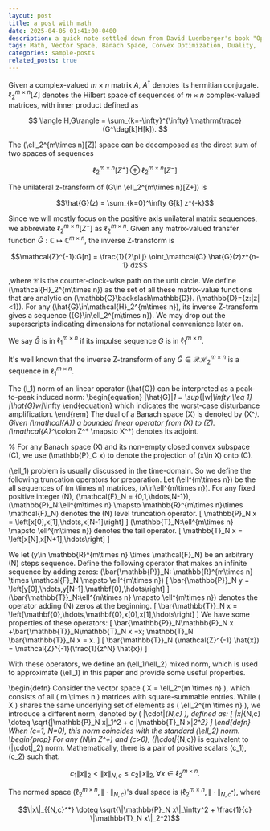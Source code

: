 ```yaml
---
layout: post
title: a post with math
date: 2025-04-05 01:41:00-0400
description: a quick note settled down from David Luenberger's book "Optimization by Vector Space Methods"
tags: Math, Vector Space, Banach Space, Convex Optimization, Duality,
categories: sample-posts
related_posts: true
---
```


Given a complex-valued $m\times n$ matrix $A$, $A^\dag$ denotes its hermitian conjugate.
$\ell_2^{m\times n}[Z]$ denotes the Hilbert space of sequences of $m\times n$ complex-valued matrices, with inner product defined as

$$
\langle H,G\rangle = \sum_{k=-\infty}^{\infty} \mathrm{trace}(G^\dag[k]H[k]).
$$

The \(\ell_2^{m\times n}[Z]\) space can be decomposed as the direct sum of two spaces of sequences

$$\ell_2^{m\times n}[Z^+] \oplus \ell_2^{m\times n}[Z^-]$$

The unilateral z-transform of \(G\in \ell_2^{m\times n}[Z+]\) is

$$\hat{G}(z) = \sum_{k=0}^\infty G[k] z^{-k}$$

Since we will mostly focus on the positive axis unilateral matrix sequences, we abbreviate $\ell_2^{m\times n}[Z^+]$ as $\ell_2^{m\times n}$. 
Given any matrix-valued transfer function $\hat{G}:\mathbb{C}\mapsto \mathbb{C}^{m\times n}$, the inverse Z-transform is

$$\mathcal{Z}^{-1}:G[n] = \frac{1}{2\pi j} \oint_\mathcal{C} \hat{G}(z)z^{n-1} dz$$

,where $\mathcal{C}$ is the counter-clock-wise path on the unit circle. We define \(\mathcal{H}_2^{m\times n}\) as the set of all these matrix-value functions that are analytic on \(\mathbb{C}\backslash\mathbb{D}\). \(\mathbb{D}=\{z:|z|<1\}\). 
For any \(\hat{G}\in\mathcal{H}_2^{m\times n}\), its inverse Z-transform gives a sequence \(\{G\}\in\ell_2^{m\times n}\).
We may drop out the superscripts indicating dimensions for notational convenience later on. 




We say $\hat{G}$ is in $\ell_1^{m\times n}$ if its impulse sequence $G$ is in $\ell_1^{m\times n}$.

It's well known that the inverse Z-transform of any $\hat{G}\in \mathcal{RH}_2^{m\times n}$ is a sequence in $\ell_1^{m\times n}$.


The \(l_1\) norm of an linear operator \(\hat{G}\) can be interpreted as a peak-to-peak induced norm:
\begin{equation}
\|\hat{G}\|_1 = \sup_{\|w\|_\infty \leq 1} \|\hat{G}w\|_\infty
\end{equation}
which indicates the worst-case disturbance amplification.
\end{rem}
The dual of a Banach space \(X\) is denoted by \(X^*\). Given \(\mathcal{A}\) a bounded linear operator from \(X\) to \(Z\). \(\mathcal{A}^*\colon Z^* \mapsto X^*\) denotes its adjoint.    

% For any Banach space \(X\) and its non-empty closed convex subspace \(C\), we use \(\mathbb{P}_C x\) to denote the projection of \(x\in X\) onto \(C\).

\(\ell_1\) problem is usually discussed in the time-domain. So we define the following truncation operators for preparation. Let \(\ell^{m\times n}\) be the all sequences of \(m \times n\) matrices, \(x\in\ell^{m\times n}\).
For any fixed positive integer \(N\), \(\mathcal{F}_N = \{0,1,\hdots,N-1\}\), \(\mathbb{P}_N:\ell^{m\times n} \mapsto \mathbb{R}^{m\times n}\times \mathcal{F}_N\) denotes the \(N\) level truncation operator.
\[
\mathbb{P}_N x = 
\left[x[0],x[1],\hdots,x[N-1]\right]
\]
\(\mathbb{T}_N:\ell^{m\times n} \mapsto \ell^{m\times n}\) denotes the tail operator.
\[
\mathbb{T}_N x = 
\left[x[N],x[N+1],\hdots\right]
\]

We let \(y\in \mathbb{R}^{m\times n} \times \mathcal{F}_N\) be an arbitrary \(N\) steps sequence. Define the following operator that makes an infinite sequence by adding zeros: 
\(\bar{\mathbb{P}}_N: \mathbb{R}^{m\times n} \times \mathcal{F}_N \mapsto \ell^{m\times n}\)
\[
\bar{\mathbb{P}}_N y = 
\left[y[0],\hdots,y[N-1],\mathbf{0},\hdots\right]
\]
\(\bar{\mathbb{T}}_N:\ell^{m\times n} \mapsto \ell^{m\times n}\) denotes the operator adding \(N\) zeros at the beginning.
\[
\bar{\mathbb{T}}_N x = 
\left[\mathbf{0},\hdots,\mathbf{0},x[0],x[1],\hdots\right]
\]
We have some properties of these operators:
\[
\bar{\mathbb{P}}_N\mathbb{P}_N x +\bar{\mathbb{T}}_N\mathbb{T}_N x =x; \mathbb{T}_N \bar{\mathbb{T}}_N x = x.
\]
\[
\bar{\mathbb{T}}_N (\mathcal{Z}^{-1} \hat{x}) = \mathcal{Z}^{-1}(\frac{1}{z^N} \hat{x})
\]

With these operators, we define an \(\ell_1/\ell_2\) mixed norm, which is used to approximate \(\ell_1\) in this paper and provide some useful properties.

\begin{defn}
Consider the vector space \( X = \ell_2^{m \times n} \), which consists of all \( m \times n \) matrices with square-summable entries. While \( X \) shares the same underlying set of elements as \( \ell_2^{m \times n} \), we introduce a different norm, denoted by \( \|\cdot\|_{N,c} \), defined as:
\[
\|x\|_{N,c} \doteq \sqrt{\|\mathbb{P}_N x\|_1^2 + c \|\mathbb{T}_N x\|_2^2}
\]
\end{defn}
When \(c=1, N=0\), this norm coincides with the standard \(\ell_2\) norm.
\begin{prop}
For any \(N\in Z^+\) and \(c>0\), \(\|\cdot\|_{N,c}\) is equivalent to \(\|\cdot\|_2\) norm. Mathematically, there is a pair of positive scalars \(c_1\), \(c_2\) such that.

$$c_1\|x\|_{2} < \|x\|_{N,c} \leq c_2 \|x\|_{2}, \forall x\in \ell_2^{m\times n}.$$


The normed space $(\ell_2^{m\times n}, \|\cdot\|_{N,c})$'s dual space is $(\ell_2^{m\times n},\|\cdot\|_{{N,c}^*})$, where


$$\|x\|_{{N,c}^*} \doteq \sqrt{\|\mathbb{P}_N x\|_\infty^2 + \frac{1}{c} \|\mathbb{T}_N x\|_2^2}$$



